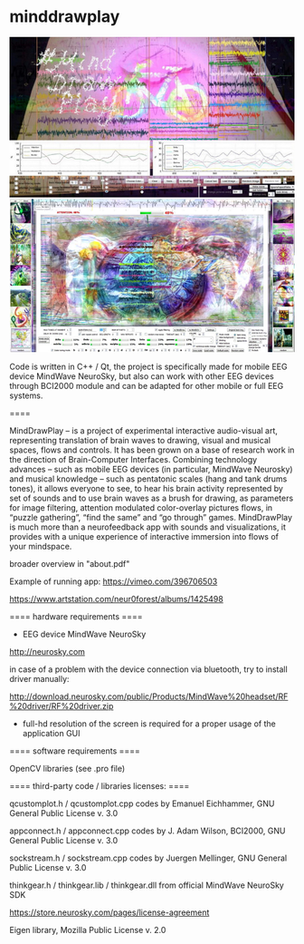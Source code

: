 # minddrawplay

![MindDrawPlay screen](mdpscreen.jpg)
![MindDrawPlay screen2](mdpscreen_2.jpg)

Code is written in C++ / Qt, the project is specifically made for mobile EEG device MindWave NeuroSky, 
but also can work with other EEG devices through BCI2000 module and can be adapted for other mobile or full EEG systems.

====

MindDrawPlay – is a project of experimental interactive audio-visual art, 
representing translation of brain waves to drawing, visual and musical spaces, flows and controls. 
It has been grown on a base of research work in the direction of Brain-Computer Interfaces. 
Combining technology advances – such as mobile EEG devices (in particular, MindWave Neurosky) 
and musical knowledge – such as pentatonic scales (hang and tank drums tones), 
it allows everyone to see, to hear his brain activity represented by set of sounds 
and to use brain waves as a brush for drawing, as parameters for image filtering, 
attention modulated color-overlay pictures flows, in “puzzle gathering”, “find the same” 
and “go through” games. MindDrawPlay is much more than a neurofeedback app with sounds 
and visualizations, it provides with a unique experience of 
interactive immersion into flows of your mindspace.

broader overview in "about.pdf" 

Example of running app: https://vimeo.com/396706503

https://www.artstation.com/neur0forest/albums/1425498

==== hardware requirements ====

- EEG device MindWave NeuroSky

http://neurosky.com

in case of a problem with the device connection via bluetooth, try to install driver manually:

http://download.neurosky.com/public/Products/MindWave%20headset/RF%20driver/RF%20driver.zip

- full-hd resolution of the screen is required for a proper usage of the application GUI

====  software requirements ====

OpenCV libraries (see .pro file)

==== third-party code / libraries licenses: ====

qcustomplot.h / qcustomplot.cpp codes by Emanuel Eichhammer, GNU General Public License v. 3.0

appconnect.h / appconnect.cpp codes by J. Adam Wilson, BCI2000, GNU General Public License v. 3.0

sockstream.h / sockstream.cpp codes by Juergen Mellinger, GNU General Public License v. 3.0

thinkgear.h / thinkgear.lib / thinkgear.dll from official MindWave NeuroSky SDK

https://store.neurosky.com/pages/license-agreement

Eigen library, Mozilla Public License v. 2.0
